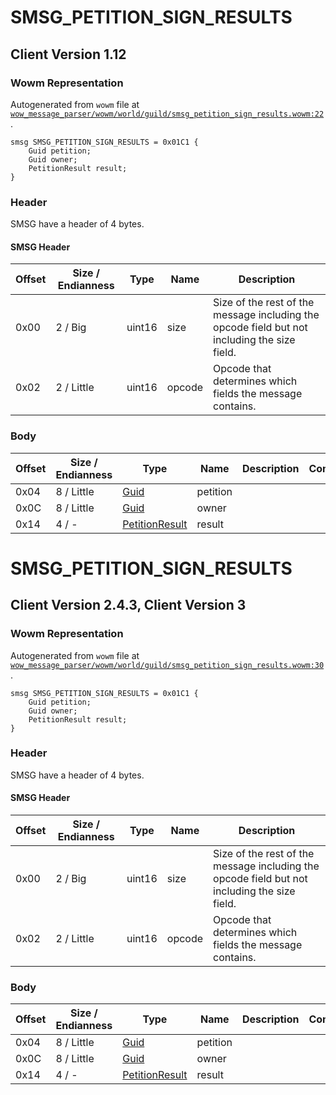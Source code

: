 # SMSG_PETITION_SIGN_RESULTS

## Client Version 1.12

### Wowm Representation

Autogenerated from `wowm` file at [`wow_message_parser/wowm/world/guild/smsg_petition_sign_results.wowm:22`](https://github.com/gtker/wow_messages/tree/main/wow_message_parser/wowm/world/guild/smsg_petition_sign_results.wowm#L22).
```rust,ignore
smsg SMSG_PETITION_SIGN_RESULTS = 0x01C1 {
    Guid petition;
    Guid owner;
    PetitionResult result;
}
```
### Header

SMSG have a header of 4 bytes.

#### SMSG Header

| Offset | Size / Endianness | Type   | Name   | Description |
| ------ | ----------------- | ------ | ------ | ----------- |
| 0x00   | 2 / Big           | uint16 | size   | Size of the rest of the message including the opcode field but not including the size field.|
| 0x02   | 2 / Little        | uint16 | opcode | Opcode that determines which fields the message contains.|

### Body

| Offset | Size / Endianness | Type | Name | Description | Comment |
| ------ | ----------------- | ---- | ---- | ----------- | ------- |
| 0x04 | 8 / Little | [Guid](../spec/packed-guid.md) | petition |  |  |
| 0x0C | 8 / Little | [Guid](../spec/packed-guid.md) | owner |  |  |
| 0x14 | 4 / - | [PetitionResult](petitionresult.md) | result |  |  |

# SMSG_PETITION_SIGN_RESULTS

## Client Version 2.4.3, Client Version 3

### Wowm Representation

Autogenerated from `wowm` file at [`wow_message_parser/wowm/world/guild/smsg_petition_sign_results.wowm:30`](https://github.com/gtker/wow_messages/tree/main/wow_message_parser/wowm/world/guild/smsg_petition_sign_results.wowm#L30).
```rust,ignore
smsg SMSG_PETITION_SIGN_RESULTS = 0x01C1 {
    Guid petition;
    Guid owner;
    PetitionResult result;
}
```
### Header

SMSG have a header of 4 bytes.

#### SMSG Header

| Offset | Size / Endianness | Type   | Name   | Description |
| ------ | ----------------- | ------ | ------ | ----------- |
| 0x00   | 2 / Big           | uint16 | size   | Size of the rest of the message including the opcode field but not including the size field.|
| 0x02   | 2 / Little        | uint16 | opcode | Opcode that determines which fields the message contains.|

### Body

| Offset | Size / Endianness | Type | Name | Description | Comment |
| ------ | ----------------- | ---- | ---- | ----------- | ------- |
| 0x04 | 8 / Little | [Guid](../spec/packed-guid.md) | petition |  |  |
| 0x0C | 8 / Little | [Guid](../spec/packed-guid.md) | owner |  |  |
| 0x14 | 4 / - | [PetitionResult](petitionresult.md) | result |  |  |

